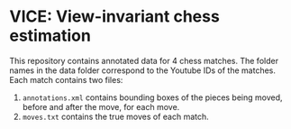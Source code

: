 # VICE: View-invariant chess estimation

This repository contains annotated data for 4 chess matches. The folder names in the data folder correspond to the Youtube IDs of the matches. Each match contains two files:
1. `annotations.xml` contains bounding boxes of the pieces being moved, before and after the move, for each move.
2. `moves.txt` contains the true moves of each match.
